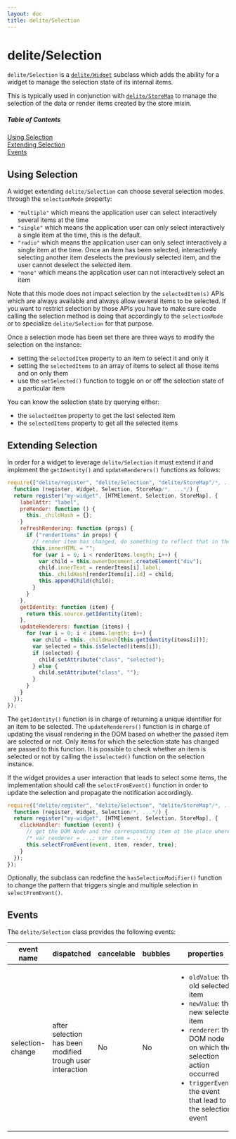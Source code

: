 ```yaml
---
layout: doc
title: delite/Selection
---
```


# delite/Selection

`delite/Selection` is a [`delite/Widget`](Widget.md) subclass which adds the ability for a widget to manage the
selection state of its internal items.

This is typically used in conjunction with [`delite/StoreMap`](StoreMap.md) to manage the selection of the data
 or render items created by the store mixin.

##### Table of Contents
[Using Selection](#using)  
[Extending Selection](#extending)  
[Events](#events)

<a name="using"></a>
## Using Selection

A widget extending `delite/Selection` can choose several selection modes through the `selectionMode` property:

* `"multiple"` which means the application user can select interactively several items at the time
* `"single"` which means the application user can only select interactively a single item at the time, this is the default.
* `"radio"` which means the application user can only select interactively a single item at the time. Once an item has
  been selected, interactively selecting another item deselects the previously selected item, and the user 
  cannot deselect the selected item. 
* `"none"` which means the application user can not interactively select an item

Note that this mode does not impact selection by the `selectedItem(s)` APIs which are always available and always allow 
several items to be selected. If you want to restrict selection by those APIs you have to make sure code calling the 
selection method is doing that accordingly to the `selectionMode` or to specialize `delite/Selection` for that purpose.

Once a selection mode has been set there are three ways to modify the selection on the instance:
 
* setting the `selectedItem` property to an item to select it and only it
* setting the `selectedItems` to an array of items to select all those items and on only them
* use the `setSelected()` function to toggle on or off the selection state of a particular item

You can know the selection state by querying either:

* the `selectedItem` property to get the last selected item
* the `selectedItems` property to get all the selected items

<a name="extending"></a>
## Extending Selection

In order for a widget to leverage `delite/Selection` it must extend it and implement the `getIdentity()` and
`updateRenderers()` functions as follows:

```js
require(["delite/register", "delite/Selection", "delite/StoreMap"/*, ...*/], 
  function (register, Widget, Selection, StoreMap/*, ...*/) {
  return register("my-widget", [HTMElement, Selection, StoreMap], {
    labelAttr: "label",
    preRender: function () {
      this._childHash = {};
    }
    refreshRendering: function (props) {
      if ("renderItems" in props) {
        // render item has changed, do something to reflect that in the rendering
        this.innerHTML = "";
        for (var i = 0; i < renderItems.length; i++) {
          var child = this.ownerDocument.createElement("div");
          child.innerText = renderItems[i].label;
          this._childHash[renderItems[i].id] = child;
          this.appendChild(child);
        }
      }
    },
    getIdentity: function (item) {
      return this.source.getIdentity(item);
    },
    updateRenderers: function (items) {
      for (var i = 0; i < items.length; i++) {
        var child = this._childHash[this.getIdentity(items[i])];
        var selected = this.isSelected(items[i]);
        if (selected) {
          child.setAttribute("class", "selected");
        } else {
          child.setAttribute("class", "");
        }
      }    
    }
  });
});
```

The `getIdentity()` function is in charge of returning a unique identifier for an item to be selected. The
`updateRenderers()` function is in charge of updating the visual rendering in the DOM based on whether the passed
item are selected or not. Only items for which the selection state has changed are passed to this function. It is
possible to check whether an item is selected or not by calling the `isSelected()` function on the selection instance.

If the widget provides a user interaction that leads to select some items, the implementation should call the
`selectFromEvent()` function in order to update the selection and propagate the notification accordingly.

```js
require(["delite/register", "delite/Selection", "delite/StoreMap"/*, ...*/], 
  function (register, Widget, Selection/*, ...*/) {
  return register("my-widget", [HTMElement, Selection, StoreMap], {
    clickHandler: function (event) {
      // get the DOM Node and the corresponding item at the place where the click event occured
      /* var renderer = ...; var item = ... */ 
      this.selectFromEvent(event, item, render, true);
    }
  });
});
```

Optionally, the subclass can redefine the `hasSelectionModifier()` function to change the pattern that triggers single
and multiple selection in `selectFromEvent()`.

<a name="events"></a>
## Events

The `delite/Selection` class provides the following events:

|event name|dispatched|cancelable|bubbles|properties|
|----------|----------|----------|-------|----------|
|selection-change|after selection has been modified trough user interaction|No|No|<ul><li>`oldValue`: the old selected item</li><li>`newValue`: the new selected item</li><li>`renderer`: the DOM node on which the selection action occurred</li><li>`triggerEvent`: the event that lead to the selection event</li></ul>|
